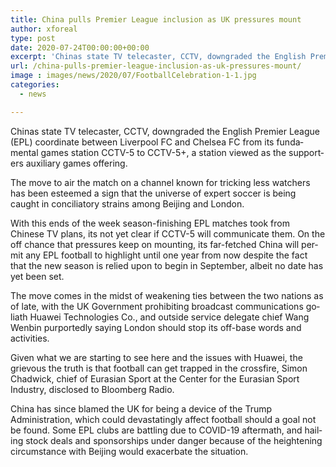 ```yaml
---
title: China pulls Premier League inclusion as UK pressures mount
author: xforeal 
type: post
date: 2020-07-24T00:00:00+00:00
excerpt: 'Chinas state TV telecaster, CCTV, downgraded the English Premier League (EPL) coordinate between Liverpool FC and Chelsea FC from its primary games station CCTV-5 to CCTV-5+, a station viewed as the supporters auxiliary games offering '
url: /china-pulls-premier-league-inclusion-as-uk-pressures-mount/
image : images/news/2020/07/FootballCelebration-1-1.jpg
categories:
  - news

---
```

<span lang="EN-ZA">Chinas state TV telecaster, CCTV, downgraded the English Premier League (EPL) coordinate between Liverpool FC and Chelsea FC from its fundamental games station CCTV-5 to CCTV-5+, a station viewed as the supporters auxiliary games offering. </span>

<span lang="EN-ZA">The move to air the match on a channel known for tricking less watchers has been esteemed a sign that the universe of expert soccer is being caught in conciliatory strains among Beijing and London. </span>

<span lang="EN-ZA">With this ends of the week season-finishing EPL matches took from Chinese TV plans, its not yet clear if CCTV-5 will communicate them. On the off chance that pressures keep on mounting, its far-fetched China will permit any EPL football to highlight until one year from now despite the fact that the new season is relied upon to begin in September, albeit no date has yet been set. </span>

<span lang="EN-ZA">The move comes in the midst of weakening ties between the two nations as of late, with the UK Government prohibiting broadcast communications goliath Huawei Technologies Co., and outside service delegate chief Wang Wenbin purportedly saying London should stop its off-base words and activities. </span>

<span lang="EN-ZA">Given what we are starting to see here and the issues with Huawei, the grievous the truth is that football can get trapped in the crossfire, Simon Chadwick, chief of Eurasian Sport at the Center for the Eurasian Sport Industry, disclosed to Bloomberg Radio. </span>

<span lang="EN-ZA">China has since blamed the UK for being a device of the Trump Administration, which could devastatingly affect football should a goal not be found. Some EPL clubs are battling due to COVID-19 aftermath, and hailing stock deals and sponsorships under danger because of the heightening circumstance with Beijing would exacerbate the situation. </span>